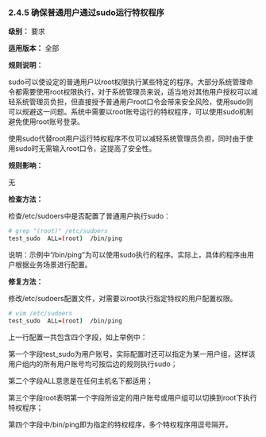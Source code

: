 ### 2.4.5 确保普通用户通过sudo运行特权程序

**级别：** 要求

**适用版本：** 全部

**规则说明：** 

sudo可以使设定的普通用户以root权限执行某些特定的程序。大部分系统管理命令都需要使用root权限执行，对于系统管理员来说，适当地对其他用户授权可以减轻系统管理员负担，但直接授予普通用户root口令会带来安全风险，使用sudo则可以规避这一问题。系统中需要以root账号运行的特权程序，可以使用sudo机制避免使用root账号登录。 

使用sudo代替root用户运行特权程序不仅可以减轻系统管理员负担，同时由于使用sudo时无需输入root口令，这提高了安全性。

**规则影响：**

无

**检查方法：**

检查/etc/sudoers中是否配置了普通用户执行sudo：

```bash
# grep "(root)" /etc/sudoers
test_sudo  ALL=(root)  /bin/ping
```

说明：示例中“/bin/ping”为可以使用sudo执行的程序。实际上，具体的程序由用户根据业务场景进行配置。

**修复方法：**

修改/etc/sudoers配置文件，对需要以root执行指定特权的用户配置权限。

```bash
# vim /etc/sudoers
test_sudo  ALL=(root)  /bin/ping
```

上一行配置一共包含四个字段，如上举例中：

第一个字段test_sudo为用户账号，实际配置时还可以指定为某一用户组，这样该用户组内的所有用户账号均可按后边的规则执行sudo；

第二个字段ALL意思是在任何主机名下都适用；

第三个字段root表明第一个字段所设定的用户账号或用户组可以切换到root下执行特权程序；

第四个字段中/bin/ping即为指定的特权程序，多个特权程序用逗号隔开。